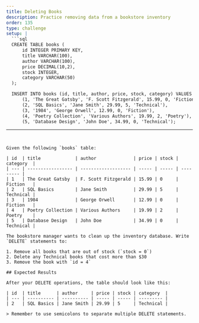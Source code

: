 ```yaml
---
title: Deleting Books
description: Practice removing data from a bookstore inventory
order: 135
type: challenge
setup: |
  ```sql
  CREATE TABLE books (
      id INTEGER PRIMARY KEY,
      title VARCHAR(100),
      author VARCHAR(100),
      price DECIMAL(10,2),
      stock INTEGER,
      category VARCHAR(50)
  );

  INSERT INTO books (id, title, author, price, stock, category) VALUES
      (1, 'The Great Gatsby', 'F. Scott Fitzgerald', 15.99, 0, 'Fiction'),
      (2, 'SQL Basics', 'Jane Smith', 29.99, 5, 'Technical'),
      (3, '1984', 'George Orwell', 12.99, 0, 'Fiction'),
      (4, 'Poetry Collection', 'Various Authors', 19.99, 2, 'Poetry'),
      (5, 'Database Design', 'John Doe', 34.99, 0, 'Technical');
  ```
---
```


Given the following `books` table:

| id  | title             | author              | price | stock | category  |
| --- | ----------------- | ------------------- | ----- | ----- | --------- |
| 1   | The Great Gatsby  | F. Scott Fitzgerald | 15.99 | 0     | Fiction   |
| 2   | SQL Basics        | Jane Smith          | 29.99 | 5     | Technical |
| 3   | 1984              | George Orwell       | 12.99 | 0     | Fiction   |
| 4   | Poetry Collection | Various Authors     | 19.99 | 2     | Poetry    |
| 5   | Database Design   | John Doe            | 34.99 | 0     | Technical |

The bookstore manager wants to clean up the inventory database. Write `DELETE` statements to:

1. Remove all books that are out of stock (`stock = 0`)
2. Delete any Technical books that cost more than $30
3. Remove the book with `id = 4`

## Expected Results

After your DELETE operations, the table should look like this:

| id  | title      | author     | price | stock | category  |
| --- | ---------- | ---------- | ----- | ----- | --------- |
| 2   | SQL Basics | Jane Smith | 29.99 | 5     | Technical |

> Remember to use semicolons to separate multiple DELETE statements.
